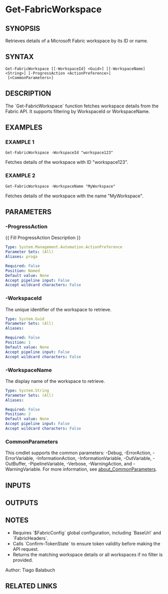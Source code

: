 ﻿---
external help file: FabricTools-help.xml
Module Name: FabricTools
online version: https://learn.microsoft.com/en-us/rest/api/fabric/eventhouse/items/list-eventhouses?tabs=HTTP
schema: 2.0.0
---

# Get-FabricWorkspace

## SYNOPSIS
Retrieves details of a Microsoft Fabric workspace by its ID or name.

## SYNTAX

```
Get-FabricWorkspace [[-WorkspaceId] <Guid>] [[-WorkspaceName] <String>] [-ProgressAction <ActionPreference>]
 [<CommonParameters>]
```

## DESCRIPTION
The \`Get-FabricWorkspace\` function fetches workspace details from the Fabric API.
It supports filtering by WorkspaceId or WorkspaceName.

## EXAMPLES

### EXAMPLE 1
```
Get-FabricWorkspace -WorkspaceId "workspace123"
```

Fetches details of the workspace with ID "workspace123".

### EXAMPLE 2
```
Get-FabricWorkspace -WorkspaceName "MyWorkspace"
```

Fetches details of the workspace with the name "MyWorkspace".

## PARAMETERS

### -ProgressAction
{{ Fill ProgressAction Description }}

```yaml
Type: System.Management.Automation.ActionPreference
Parameter Sets: (All)
Aliases: proga

Required: False
Position: Named
Default value: None
Accept pipeline input: False
Accept wildcard characters: False
```

### -WorkspaceId
The unique identifier of the workspace to retrieve.

```yaml
Type: System.Guid
Parameter Sets: (All)
Aliases:

Required: False
Position: 1
Default value: None
Accept pipeline input: False
Accept wildcard characters: False
```

### -WorkspaceName
The display name of the workspace to retrieve.

```yaml
Type: System.String
Parameter Sets: (All)
Aliases:

Required: False
Position: 2
Default value: None
Accept pipeline input: False
Accept wildcard characters: False
```

### CommonParameters
This cmdlet supports the common parameters: -Debug, -ErrorAction, -ErrorVariable, -InformationAction, -InformationVariable, -OutVariable, -OutBuffer, -PipelineVariable, -Verbose, -WarningAction, and -WarningVariable. For more information, see [about_CommonParameters](http://go.microsoft.com/fwlink/?LinkID=113216).

## INPUTS

## OUTPUTS

## NOTES
- Requires \`$FabricConfig\` global configuration, including \`BaseUrl\` and \`FabricHeaders\`.
- Calls \`Confirm-TokenState\` to ensure token validity before making the API request.
- Returns the matching workspace details or all workspaces if no filter is provided.

Author: Tiago Balabuch

## RELATED LINKS
